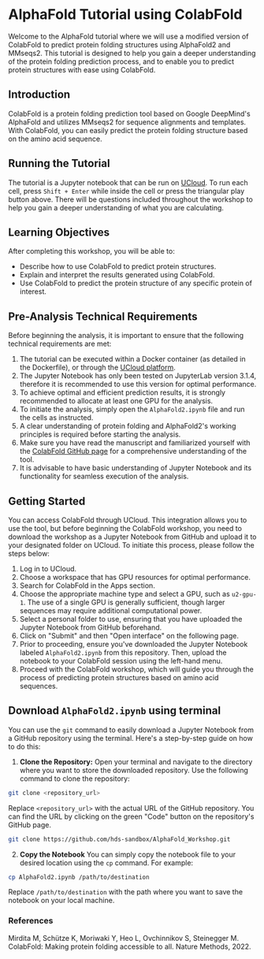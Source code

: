 # AlphaFold Tutorial using ColabFold
Welcome to the AlphaFold tutorial where we will use a modified version of ColabFold to predict protein folding structures using AlphaFold2 and MMseqs2. This tutorial is designed to help you gain a deeper understanding of the protein folding prediction process, and to enable you to predict protein structures with ease using ColabFold.

## Introduction
ColabFold is a protein folding prediction tool based on Google DeepMind's AlphaFold and utilizes MMseqs2 for sequence alignments and templates. With ColabFold, you can easily predict the protein folding structure based on the amino acid sequence.

## Running the Tutorial
The tutorial is a Jupyter notebook that can be run on [UCloud](https://cloud.sdu.dk/). To run each cell, press `Shift + Enter` while inside the cell or press the triangular play button above. There will be questions included throughout the workshop to help you gain a deeper understanding of what you are calculating.

## Learning Objectives
After completing this workshop, you will be able to:

* Describe how to use ColabFold to predict protein structures.
* Explain and interpret the results generated using ColabFold.
* Use ColabFold to predict the protein structure of any specific protein of interest.

## Pre-Analysis Technical Requirements
Before beginning the analysis, it is important to ensure that the following technical requirements are met:

1. The tutorial can be executed within a Docker container (as detailed in the Dockerfile), or through the [UCloud platform](https://cloud.sdu.dk/).
2. The Jupyter Notebook has only been tested on JupyterLab version 3.1.4, therefore it is recommended to use this version for optimal performance.
3. To achieve optimal and efficient prediction results, it is strongly recommended to allocate at least one GPU for the analysis.
4. To initiate the analysis, simply open the `AlphaFold2.ipynb` file and run the cells as instructed.
5. A clear understanding of protein folding and AlphaFold2's working principles is required before starting the analysis.
6. Make sure you have read the manuscript and familiarized yourself with the [ColabFold GitHub page](https://github.com/sokrypton/ColabFold) for a comprehensive understanding of the tool.
7. It is advisable to have basic understanding of Jupyter Notebook and its functionality for seamless execution of the analysis.

## Getting Started

You can access ColabFold through UCloud. This integration allows you to use the tool, but before beginning the ColabFold workshop, you need to download the workshop as a Jupyter Notebook from GitHub and upload it to your designated folder on UCloud. To initiate this process, please follow the steps below:

1. Log in to UCloud.
2. Choose a workspace that has GPU resources for optimal performance.
3. Search for ColabFold in the Apps section.
4. Choose the appropriate machine type and select a GPU, such as `u2-gpu-1`. The use of a single GPU is generally sufficient, though larger sequences may require additional computational power.
5. Select a personal folder to use, ensuring that you have uploaded the Jupyter Notebook from GitHub beforehand.
6. Click on "Submit" and then "Open interface" on the following page.
7. Prior to proceeding, ensure you've downloaded the Jupyter Notebook labeled `AlphaFold2.ipynb` from this repository. Then, upload the notebook to your ColabFold session using the left-hand menu.
8. Proceed with the ColabFold workshop, which will guide you through the process of predicting protein structures based on amino acid sequences.

## Download `AlphaFold2.ipynb` using terminal
You can use the `git` command to easily download a Jupyter Notebook from a GitHub repository using the terminal. Here's a step-by-step guide on how to do this:

1. **Clone the Repository:**
Open your terminal and navigate to the directory where you want to store the downloaded repository. Use the following command to clone the repository:

```bash
git clone <repository_url>
```
Replace `<repository_url>` with the actual URL of the GitHub repository. You can find the URL by clicking on the green "Code" button on the repository's GitHub page.

```bash
git clone https://github.com/hds-sandbox/AlphaFold_Workshop.git
```

2. **Copy the Notebook**
You can simply copy the notebook file to your desired location using the `cp` command. For example:

```bash
cp AlphaFold2.ipynb /path/to/destination
```

Replace `/path/to/destination` with the path where you want to save the notebook on your local machine.


### References
Mirdita M, Schütze K, Moriwaki Y, Heo L, Ovchinnikov S, Steinegger M. ColabFold: Making protein folding accessible to all. Nature Methods, 2022.
